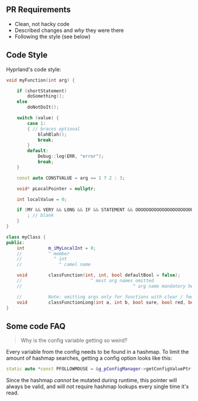 ## PR Requirements

- Clean, not hacky code
- Described changes and _why_ they were there
- Following the style (see below)

## Code Style

Hyprland's code style:

```cpp
void myFunction(int arg) {

    if (shortStatement)
        doSomething();
    else
        doNotDoIt();

    switch (value) {
        case 1:
        { // braces optional
            blahBlah();
            break;
        }
        default:
            Debug::log(ERR, "error");
            break;
    }

    const auto CONSTVALUE = arg == 1 ? 2 : 3;

    void* pLocalPointer = nullptr;

    int localValue = 0;

    if (MY && VERY && LONG && IF && STATEMENT && OOOOOOOOOOOOOOOOOOOOOOOOOOOOOOOOOOOOOOOOOOOOOOOOOOOOOOOOOOOOO && SUPERLONG && STATEMENT) {
        ; // blank
    }
}

class myClass {
public:
    int         m_iMyLocalInt = 0;
    //          ^ member
    //            ^ int
    //              ^ camel name

    void        classFunction(int, int, bool defaultBool = false);
    //                          ^ most arg names omitted
    //                                          ^ arg name mandatory here because C++

    //          Note: omitting args only for functions with clear / few args. For long functions:
    void        classFunctionLong(int a, int b, bool sure, bool red, bool enabled, void* item, const CColor& color = {0});
}
```

## Some code FAQ

> Why is the config variable getting so weird?

Every variable from the config needs to be found in a hashmap. To limit the amount of hashmap searches, getting a config option looks like this:

```cpp
static auto *const PFOLLOWMOUSE = &g_pConfigManager->getConfigValuePtr("input:follow_mouse")->intValue;
```

Since the hashmap _cannot_ be mutated during runtime, this pointer will always be valid, and will not require hashmap lookups every single time it's read.
